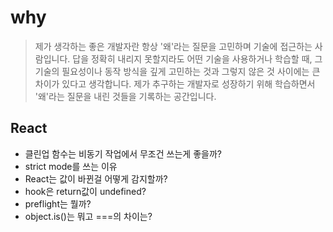 #  why 

> 제가 생각하는 좋은 개발자란 항상 '왜'라는 질문을 고민하며 기술에 접근하는 사람입니다.
답을 정확히 내리지 못할지라도 어떤 기술을 사용하거나 학습할 때, 그 기술의 필요성이나 동작 방식을 깊게 고민하는 것과 그렇지 않은 것 사이에는 큰 차이가 있다고 생각합니다.
제가 추구하는 개발자로 성장하기 위해 학습하면서 '왜'라는 질문을 내린 것들을 기록하는 공간입니다.

## React
- 클린업 함수는 비동기 작업에서 무조건 쓰는게 좋을까?
- strict mode를 쓰는 이유
- React는 값이 바뀐걸 어떻게 감지할까?
- hook은 return값이 undefined?
- preflight는 뭘까?
- object.is()는 뭐고 ===의 차이는?
